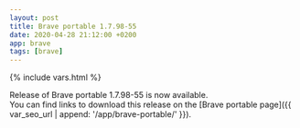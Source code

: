 ```yaml
---
layout: post
title: Brave portable 1.7.98-55
date: 2020-04-28 21:12:00 +0200
app: brave
tags: [brave]
---
```

{% include vars.html %}

Release of Brave portable 1.7.98-55 is now available.<br />
You can find links to download this release on the [Brave portable page]({{ var_seo_url | append: '/app/brave-portable/' }}).